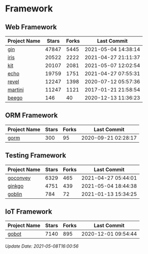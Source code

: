 # Framework

## Web Framework
| Project Name | Stars | Forks | Last Commit |
| ------------ | ----- | ----- | ----------- |
| [gin](https://github.com/gin-gonic/gin) | 47847 | 5445 | 2021-05-04 14:38:14 |
| [iris](https://github.com/kataras/iris) | 20522 | 2222 | 2021-04-27 21:11:37 |
| [kit](https://github.com/go-kit/kit) | 20107 | 2081 | 2021-05-07 12:02:54 |
| [echo](https://github.com/labstack/echo) | 19759 | 1751 | 2021-04-27 07:55:31 |
| [revel](https://github.com/revel/revel) | 12247 | 1398 | 2020-07-12 05:57:36 |
| [martini](https://github.com/go-martini/martini) | 11247 | 1121 | 2017-01-21 21:58:54 |
| [beego](https://github.com/astaxie/beego) | 146 | 40 | 2020-12-13 11:36:23 |

## ORM Framework
| Project Name | Stars | Forks | Last Commit |
| ------------ | ----- | ----- | ----------- |
| [gorm](https://github.com/jinzhu/gorm) | 300 | 95 | 2020-09-21 02:28:17 |

## Testing Framework
| Project Name | Stars | Forks | Last Commit |
| ------------ | ----- | ----- | ----------- |
| [goconvey](https://github.com/smartystreets/goconvey) | 6329 | 465 | 2021-04-27 05:44:01 |
| [ginkgo](https://github.com/onsi/ginkgo) | 4751 | 439 | 2021-05-04 18:44:38 |
| [goblin](https://github.com/franela/goblin) | 784 | 72 | 2021-01-13 15:34:25 |

## IoT Framework
| Project Name | Stars | Forks | Last Commit |
| ------------ | ----- | ----- | ----------- |
| [gobot](https://github.com/hybridgroup/gobot) | 7140 | 895 | 2020-12-01 09:54:44 |

*Update Date: 2021-05-08T16:00:56*
